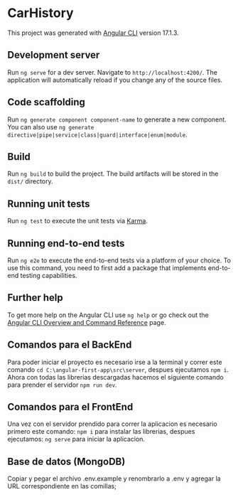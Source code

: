 # CarHistory

This project was generated with [Angular CLI](https://github.com/angular/angular-cli) version 17.1.3.

## Development server

Run `ng serve` for a dev server. Navigate to `http://localhost:4200/`. The application will automatically reload if you change any of the source files.

## Code scaffolding

Run `ng generate component component-name` to generate a new component. You can also use `ng generate directive|pipe|service|class|guard|interface|enum|module`.

## Build

Run `ng build` to build the project. The build artifacts will be stored in the `dist/` directory.

## Running unit tests

Run `ng test` to execute the unit tests via [Karma](https://karma-runner.github.io).

## Running end-to-end tests

Run `ng e2e` to execute the end-to-end tests via a platform of your choice. To use this command, you need to first add a package that implements end-to-end testing capabilities.

## Further help

To get more help on the Angular CLI use `ng help` or go check out the [Angular CLI Overview and Command Reference](https://angular.io/cli) page.

## Comandos para el BackEnd

Para poder iniciar el proyecto es necesario irse a la terminal y correr este comando `cd C:\angular-first-app\src\server`, despues ejecutamos `npm i`. Ahora con todas las librerias descargadas hacemos el siguiente comando para prender el servidor `npm run dev`.

## Comandos para el FrontEnd

Una vez con el servidor prendido para correr la aplicacion es necesario primero este comando: `npm i` para instalar las librerias, despues ejecutamos: `ng serve` para iniciar la aplicacion.

## Base de datos (MongoDB)

Copiar y pegar el archivo .env.example y renombrarlo a .env y agregar la URL correspondiente en las comillas;

